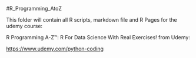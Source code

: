 #R_Programming_AtoZ

This folder will contain all R scripts, markdown file and R Pages for the udemy course: 

R Programming A-Z™: R For Data Science With Real Exercises! from Udemy: 

https://www.udemy.com/python-coding
